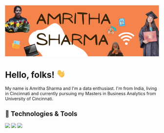 ![Header](https://github.com/amritha97/amrithasharma/blob/main/AMRITHA%20SHARMA%20(2).png "width= 600px" )
# Hello, folks! <img src="wave.gif" width="30px">

My name is Amritha Sharma and I'm a data enthusiast. I'm from India, living in Cincinnati and currently pursuing my Masters in Business Analytics from University of Cincinnati. 
## 🔧 Technologies & Tools
![](https://img.shields.io/badge/Code-Python-informational?style=flat&logo=python&logoColor=white&color=2bbc8a)
![](https://img.shields.io/badge/Code-R-informational?style=flat&logo=r&logoColor=white&color=2bbc8a)
![](https://img.shields.io/badge/Tools-PostgreSQL-informational?style=flat&logo=sql&logoColor=white&color=2bbc8a)
